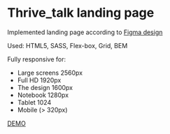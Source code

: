 # Thrive_talk landing page

Implemented landing page according to [Figma design](https://www.figma.com/file/aHd2rHMrnzDXhowLuIQjIyVQ/ThriveTalk-Landing-Page?node-id=0%3A1)

Used:
HTML5, SASS, Flex-box, Grid, BEM

Fully responsive for:
- Large screens 2560px
- Full HD 1920px
- The design 1600px
- Notebook 1280px
- Tablet 1024
- Mobile (> 320px)

[DEMO](https://oleksandrmykoliuk.github.io/Thrive_talk/)
